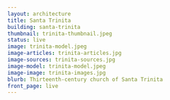 ```yaml
---
layout: architecture
title: Santa Trinita
building: santa-trinita
thumbnail: trinita-thumbnail.jpeg
status: live
image: trinita-model.jpeg
image-articles: trinita-articles.jpg
image-sources: trinita-sources.jpg
image-model: trinita-model.jpeg 
image-image: trinita-images.jpg
blurb: Thirteenth-century church of Santa Trinita
front_page: live
---
```


